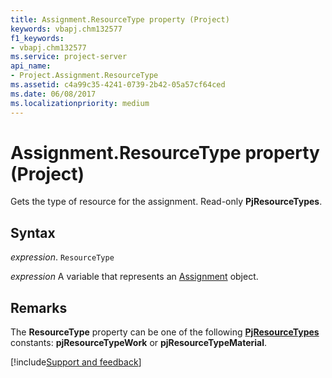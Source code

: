 ```yaml
---
title: Assignment.ResourceType property (Project)
keywords: vbapj.chm132577
f1_keywords:
- vbapj.chm132577
ms.service: project-server
api_name:
- Project.Assignment.ResourceType
ms.assetid: c4a99c35-4241-0739-2b42-05a57cf64ced
ms.date: 06/08/2017
ms.localizationpriority: medium
---
```



# Assignment.ResourceType property (Project)

Gets the type of resource for the assignment. Read-only **PjResourceTypes**.


## Syntax

_expression_. `ResourceType`

_expression_ A variable that represents an [Assignment](./Project.Assignment.md) object.


## Remarks

The **ResourceType** property can be one of the following **[PjResourceTypes](Project.PjResourceTypes.md)** constants: **pjResourceTypeWork** or **pjResourceTypeMaterial**.

[!include[Support and feedback](~/includes/feedback-boilerplate.md)]